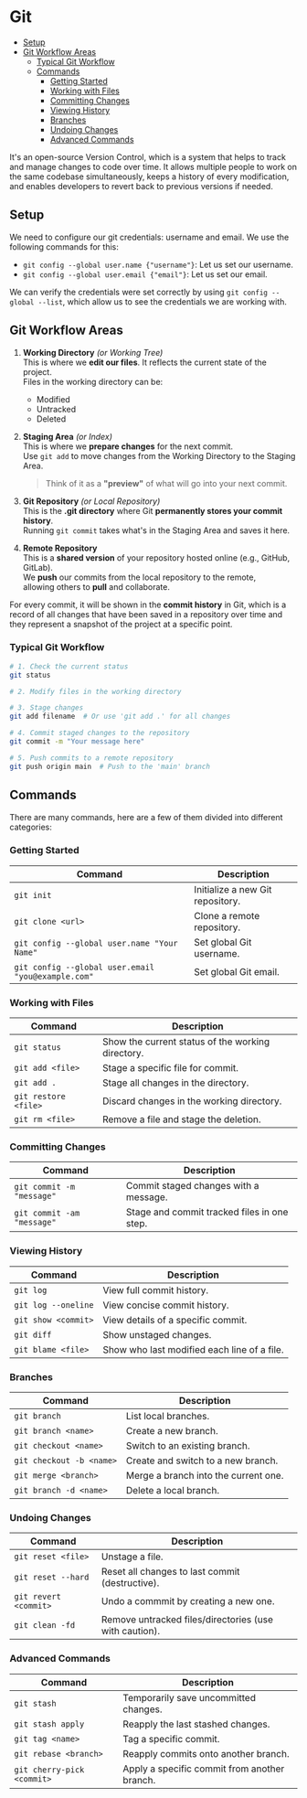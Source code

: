 # Git

- [Setup](#setup)
- [Git Workflow Areas](#git-workflow-areas)
  - [Typical Git Workflow](#typical-git-workflow)
  - [Commands](#commands)
    - [Getting Started](#getting-started)
    - [Working with Files](#working-with-files)
    - [Committing Changes](#committing-changes)
    - [Viewing History](#viewing-history)
    - [Branches](#branches)
    - [Undoing Changes](#undoing-changes)
    - [Advanced Commands](#advanced-commands)

It's an open-source Version Control, which is a system that helps to track and manage changes to code over time. It allows multiple people to work on the same codebase simultaneously, keeps a history of every modification, and enables developers to revert back to previous versions if needed.

## Setup

We need to configure our git credentials: username and email. We use the following commands for this:
* `git config --global user.name {"username"}`: Let us set our username.
* `git config --global user.email {"email"}`: Let us set our email.

We can verify the credentials were set correctly by using `git config --global --list`, which allow us to see the credentials we are working with.

## Git Workflow Areas

1. **Working Directory** *(or Working Tree)*  
   This is where we **edit our files**. It reflects the current state of the project.  
   Files in the working directory can be:
    - Modified
    - Untracked
    - Deleted

2. **Staging Area** *(or Index)*  
   This is where we **prepare changes** for the next commit.  
   Use `git add` to move changes from the Working Directory to the Staging Area.
   > Think of it as a **"preview"** of what will go into your next commit.

3. **Git Repository** *(or Local Repository)*  
   This is the **.git directory** where Git **permanently stores your commit history**.  
   Running `git commit` takes what's in the Staging Area and saves it here.

4. **Remote Repository**  
   This is a **shared version** of your repository hosted online (e.g., GitHub, GitLab).  
   We **push** our commits from the local repository to the remote,  
   allowing others to **pull** and collaborate.

For every commit, it will be shown in the **commit history** in Git, which is a record of all changes that have been saved in a repository over time and they represent a snapshot of the project at a specific point.

### Typical Git Workflow

```bash
# 1. Check the current status
git status

# 2. Modify files in the working directory

# 3. Stage changes
git add filename  # Or use 'git add .' for all changes

# 4. Commit staged changes to the repository
git commit -m "Your message here"

# 5. Push commits to a remote repository
git push origin main  # Push to the 'main' branch
```

## Commands

There are many commands, here are a few of them divided into different categories:

### Getting Started
| Command                                            | Description                      |
|----------------------------------------------------|----------------------------------|
| `git init`                                         | Initialize a new Git repository. |
| `git clone <url>`                                  | Clone a remote repository.       |
| `git config --global user.name "Your Name"`        | Set global Git username.         |
| `git config --global user.email "you@example.com"` | Set global Git email.            |

### Working with Files

| Command | Description                                       |
|---------|---------------------------------------------------|
| `git status` | Show the current status of the working directory. |
| `git add <file>` | Stage a specific file for commit.                 |
| `git add .` | Stage all changes in the directory.               |
| `git restore <file>` | Discard changes in the working directory.         |
| `git rm <file>`| Remove a file and stage the deletion.             |

### Committing Changes

| Command | Description                                 |
|---------|---------------------------------------------|
| `git commit -m "message"` | Commit staged changes with a message.       |
| `git commit -am "message"` | Stage and commit tracked files in one step. |

### Viewing History
| Command              | Description |
|----------------------|-------------|
| `git log`            | View full commit history. |
| `git log --oneline`  | View concise commit history. |
| `git show <commit>`  | View details of a specific commit. |
| `git diff` | Show unstaged changes. |
| `git blame <file>` | Show who last modified each line of a file. |

### Branches
| Command               | Description |
|-----------------------|-------------|
| `git branch`          | List local branches. | 
| `git branch <name>`   | Create a new branch. |
| `git checkout <name>` | Switch to an existing branch. |
| `git checkout -b <name>` | Create and switch to a new branch. |
| `git merge <branch>` | Merge a branch into the current one. |
| `git branch -d <name>` | Delete a local branch. |

### Undoing Changes
| Command | Description |
|---------|-------------|
| `git reset <file>` | Unstage a file. |
| `git reset --hard` | Reset all changes to last commit (destructive). |
| `git revert <commit>` | Undo a commmit by creating a new one. |
| `git clean -fd` | Remove untracked files/directories (use with caution). |

### Advanced Commands
| Command | Description |
|---------|-------------|
| `git stash` | Temporarily save uncommitted changes. |
| `git stash apply` | Reapply the last stashed changes. |
| `git tag <name>` | Tag a specific commit. |
| `git rebase <branch>` | Reapply commits onto another branch. |
| `git cherry-pick <commit>` | Apply a specific commit from another branch. |
